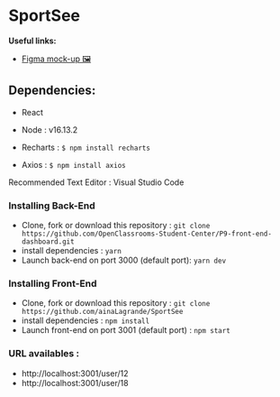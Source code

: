 # SportSee

**Useful links:**
- [Figma mock-up 🖼️](https://www.figma.com/file/BMomGVZqLZb811mDMShpLu/UI-design-Sportify-FR)

## Dependencies:

- React

- Node : v16.13.2

- Recharts :
 ```$ npm install recharts```

- Axios :
 ```$ npm install axios```

Recommended Text Editor : Visual Studio Code

### Installing Back-End

- Clone, fork or download  this repository : `git clone https://github.com/OpenClassrooms-Student-Center/P9-front-end-dashboard.git`
- install dependencies : `yarn`
- Launch back-end on port 3000 (default port): `yarn dev`

### Installing Front-End

- Clone, fork or download  this repository : `git clone https://github.com/ainaLagrande/SportSee`
- install dependencies : `npm install`
- Launch front-end on port 3001 (default port) : `npm start`

### URL availables :
 - http://localhost:3001/user/12
 - http://localhost:3001/user/18
